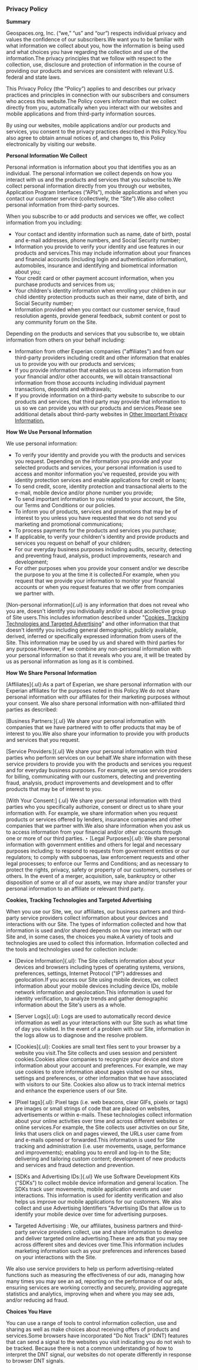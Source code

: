 ### Privacy Policy

**Summary**

Geospaces.org, Inc. (“we,” “us” and “our”) respects individual privacy and values the confidence of our subscribers.We want you to be familiar with what information we collect about you, how the information is being used and what choices you have regarding the collection and use of the information.The privacy principles that we follow with respect to the collection, use, disclosure and protection of information in the course of providing our products and services are consistent with relevant U.S. federal and state laws.


This Privacy Policy (the “Policy”) applies to and describes our privacy practices and principles in connection with our subscribers and consumers who access this website.The Policy covers information that we collect directly from you, automatically when you interact with our websites and mobile applications and from third-party information sources.

By using our websites, mobile applications and/or our products and services, you consent to the privacy practices described in this Policy.You also agree to obtain annual notices of, and changes to, this Policy electronically by visiting our website.

**Personal Information We Collect**

Personal information is information about you that identifies you as an individual. The personal information we collect depends on how you interact with us and the products and services that you subscribe to.We collect personal information directly from you through our websites, Application Program Interfaces (“APIs”), mobile applications and when you contact our customer service (collectively, the “Site”).We also collect personal information from third-party sources.


When you subscribe to or add products and services we offer, we collect information from you including:


-   Your contact and identity information such as name, date of birth, postal and e-mail addresses, phone numbers, and Social Security number;
-   Information you provide to verify your identity and use features in our products and services.This may include information about your    finances and financial accounts (including login and authentication    information), automobiles, insurance and identifying and biometrical    information about you;
-   Your credit card or other payment account information, when you    purchase products and services from us;
-   Your children's identity information when enrolling your children in    our child identity protection products such as their name, date of    birth, and Social Security number;
-   Information provided when you contact our customer service, fraud    resolution agents, provide general feedback, submit content or post    to any community forum on the Site.

Depending on the products and services that you subscribe to, we obtain
information from others on your behalf including:

-   Information from other Experian companies ("affiliates") and from    our third-party providers including credit and other information    that enables us to provide you with our products and services;
-   If you provide information that enables us to access information    from your financial and/or other accounts, we will obtain    transactional information from those accounts including individual    payment transactions, deposits and withdrawals;
-   If you provide information on a third-party website to subscribe to    our products and services, that third party may provide that    information to us so we can provide you with our products and    services.Please see additional details about third-party websites in
    [Other Important Privacy
    Information.](#Other%20Important%20Privacy%20Information)

**How We Use Personal Information**

We use personal information:

-   To verify your identity and provide you with the products and    services you request. Depending on the information you provide and    your selected products and services, your personal information is    used to access and monitor information you've requested, provide you    with identity protection services and enable applications for credit    or loans;
-   To send credit, score, identity protection and transactional alerts    to the e-mail, mobile device and/or phone number you provide;
-   To send important information to you related to your account, the    Site, our Terms and Conditions or our policies.
-   To inform you of products, services and promotions that may be of    interest to you unless you have requested that we do not send you    marketing and promotional communications;
-   To process payments for the products and services you purchase;
-   If applicable, to verify your children's identity and provide products and services you request on behalf of your children;
-   For our everyday business purposes including audits, security,    detecting and preventing fraud, analysis, product improvements,    research and development;
-   For other purposes when you provide your consent and/or we describe    the purpose to you at the time it is collected.For example, when you    request that we provide your information to monitor your financial    accounts or when you request features that we offer from companies    we partner with.

[Non-personal information]{.ul} is any information that does not reveal who you are, doesn't identify you individually and/or is about acollective group of Site users.This includes information described under
"[Cookies, Tracking Technologies and Targeted Advertising](#Cookies)"
and other information that that doesn't identify you including general demographic, publicly available, derived, inferred or specifically expressed information from users of the Site. This information may be used by us and shared with third parties for any purpose.However, if we combine any non-personal information with your personal information so that it reveals who you are, it will be treated by us as personal information as long as it is combined.

**How We Share Personal Information**

[Affiliates]{.ul}:As a part of Experian, we share personal information with our Experian affiliates for the purposes noted in this Policy.We do not share personal information with our affiliates for their marketing purposes without your consent.
We also share personal information with non-affiliated third parties as described:

[Business Partners:]{.ul} We share your personal information with companies that we have partnered with to offer products that may be of interest to you.We also share your information to provide you with products and services that you request.

[Service Providers:]{.ul} We share your personal information with third parties who perform services on our behalf.We share information with these service providers to provide you with the products and services you request and for everyday business purposes. For example, we use service providers for billing, communicating with our customers, detecting and preventing fraud, analysis, product improvements and development and to offer products that may be of interest to you.

[With Your Consent:] {.ul} We share your personal information with third parties who you specifically authorize, consent or direct us to share your information with. For example, we share information when you request products or services offered by lenders, insurance companies and other companies that we partner with.We also share information when you ask us to access information from your financial and/or other accounts through one or more of our third parties.
‣
[Legal Purposes]{.ul}: We share personal information with government entities and others for legal and necessary purposes including: to respond to requests from government entities or our regulators; to comply with subpoenas, law enforcement requests and other legal processes; to enforce our Terms and Conditions; and as necessary to protect the rights, privacy, safety or property of our customers, ourselves or others. In the event of a merger, acquisition, sale, bankruptcy or other disposition of some or all of our assets, we may share and/or transfer your personal information to an affiliate or relevant third party.

**Cookies, Tracking Technologies and Targeted Advertising**

When you use our Site, we, our affiliates, our business partners and third-party service providers collect information about your devices and interactions with our Site. The types of information collected and how that information is used and/or shared depends on how you interact with our Site and, in some cases, the choices you make.A variety of tools and technologies are used to collect this information. Information collected and the tools and technologies used for collection include:

-   [Device Information]{.ul}: The Site collects information about your    devices and browsers including types of operating systems, versions,    preferences, settings, Internet Protocol ("IP") addresses and    geolocation.If you access our Site using mobile devices, we collect    information about your mobile devices including device IDs, mobile    network information and geolocation.This information is used for    identity verification, to analyze trends and gather demographic    information about the Site's users as a whole.

-   [Server Logs]{.ul}: Logs are used to automatically record device    information as well as your interactions with our Site such as what    time of day you visited. In the event of a problem with our Site,    information in the logs allow us to diagnose and the resolve    problem.

-   [Cookies]{.ul}: Cookies are small text files sent to your browser by    a website you visit.The Site collects and uses session and    persistent cookies.Cookies allow companies to recognize your device    and store information about your account and preferences. For    example, we may use cookies to store information about pages visited    on our sites, settings and preferences, or other information that we    have associated with visitors to our Site. Cookies also allow us to    track internal metrics and enhance the experience users of our Site.

-   [Pixel tags]{.ul}: Pixel tags (i.e. web beacons, clear GIFs, pixels    or tags) are images or small strings of code that are placed on    websites, advertisements or within e-mails. These technologies    collect information about your online activities over time and    across different websites or online services.For example, the Site    collects user activities on our Site, links that users click on and    pages viewed, the URLs user came from and e-mails opened or    forwarded.This information is used for Site tracking and    administration (i.e. user movements, usage, performance and    improvements); enabling you to enroll and log-in to the Site;    delivering and tailoring custom content; development of new products    and services and fraud detection and prevention.
    
-   [SDKs and Advertising IDs:]{.ul} We use Software Development Kits    (\"SDKs\") to collect mobile device information and general    location. The SDKs track user movements, mobile application events    and user interactions. This information is used for identity    verification and also helps us improve our mobile applications for    our customers. We also collect and use Advertising Identifiers "Advertising IDs that allow us to identify your mobile device
    over time for advertising purposes.
-   Targeted Advertising : We, our affiliates, business partners    and third-party service providers collect, use and share information    to develop and deliver targeted online advertising.These are ads    that you may see across different sites and devices over time.This    information includes marketing information such as your preferences    and inferences based on your interactions with the Site.

We also use service providers to help us perform advertising-related functions such as measuring the effectiveness of our ads, managing how many times you may see an ad, reporting on the performance of our ads, ensuring services are working correctly and securely, providing aggregate statistics and analytics, improving when and where you may see ads, and/or reducing ad fraud.

**Choices You Have**

You can use a range of tools to control information collection, use and sharing as well as make choices about receiving offers of products and services.Some browsers have incorporated \"Do Not Track\" (DNT) features that can send a signal to the websites you visit indicating you do not wish to be tracked. Because there is not a common understanding of how to interpret the DNT signal, our websites do not operate differently in response to browser DNT signals.
